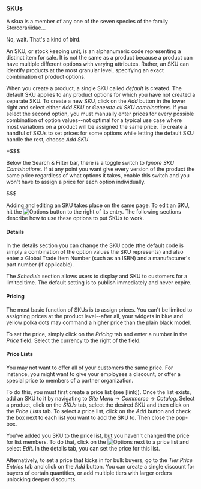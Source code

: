 ### SKUs

A skua is a member of any one of the seven species of the family
Stercorariidae...

No, wait. That's a kind of bird.

An SKU, or stock keeping unit, is an alphanumeric code representing a distinct
item for sale. It is not the same as a product because a product can have
multiple different options with varying attributes. Rather, an SKU can identify
products at the most granular level, specifying an exact combination of product
options.

When you create a product, a single SKU called *default* is created. The default
SKU applies to any product options for which you have not created a separate
SKU. To create a new SKU, click on the *Add* button in the lower right and
select either *Add SKU* or *Generate all SKU combinations*. If you select the
second option, you must manually enter prices for every possible combination of
option values--not optimal for a typical use case where most variations on
a product will be assigned the same price. To create a handful of SKUs to set
prices for some options while letting the default SKU handle the rest, choose
*Add SKU*.

+$$$

Below the Search & Filter bar, there is a toggle switch to *Ignore SKU
Combinations*. If at any point you want give every version of the product 
the same price regardless of what options it takes, enable this switch and
you won't have to assign a price for each option individually. <!--When I try to
enable to Ignore SKU Combinations toggle, I get an error message that says "Only
one SKU can be approved." How do I change the approval status of an SKU?-->

$$$

Adding and editing an SKU takes place on the same page. To edit an SKU, hit the
![Options](../../../images/icon-options.png) button to the right of its entry.
The following sections describe how to use these options to put SKUs to work.

#### Details

In the details section you can change the SKU code (the default code is simply
a combination of the option values the SKU represents) and also enter a Global
Trade Item Number (such as an ISBN) and a manufacturer's part number (if
applicable). <!--Are these numbers solely for inventory tracking? They don't
appear on the product page.-->

<!--I'm not sure what the *Purchasable* box means, as I can uncheck it and still
add the item to my cart and proceed to checkout.-->

The *Schedule* section allows users to display and SKU to customers for
a limited time. The default setting is to publish immediately and never expire.

<!--unchecking the *published* box makes an item unavailable for purchase but
doesn't seem to impact whether this SKUs option value combination is available
on the product page. Is that a problem?-->

#### Pricing

The most basic function of SKUs is to assign prices. You can't be limited to
assigning prices at the product level--after all, your widgets in blue and
yellow polka dots may command a higher price than the plain black model.

To set the price, simply click on the *Pricing* tab and enter a number in the
*Price* field. Select the currency to the right of the field.

<!--Does the *Cost* field have any purpose, other than for reference in setting
prices?-->

#### Price Lists

You may not want to offer all of your customers the same price. For instance,
you might want to give your employees a discount, or offer a special price to
members of a partner organization.

To do this, you must first create a price list (see [link]). Once the list
exists, add an SKU to it by navigating to *Site Menu* &rarr; *Commerce* &rarr;
*Catalog*. Select a product, click on the *SKUs* tab, select the desired SKU and
then click on the *Price Lists* tab. To select a price list, click on the *Add*
button and check the box next to each list you want to add the SKU to. Then
close the pop-box.

You've added you SKU to the price list, but you haven't changed the price for
list members. To do that, click on the
![Options](../../../images/icon-options.png) next to a price list and select
*Edit*. In the details tab, you can set the price for this list.

Alternatively, to set a price that kicks in for bulk buyers, go to the *Tier
Price Entries* tab and click on the *Add* button. You can create a single
discount for buyers of certain quantities, or add multiple tiers with larger
orders unlocking deeper discounts.

<!--This is how I think price lists are supposed to work. At present, however,
none of this seems to affect the price listed on the product page.-->

